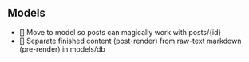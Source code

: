 ## Models
- [] Move to model so posts can magically work with posts/{id}
- [] Separate finished content (post-render) from raw-text markdown (pre-render) in models/db


